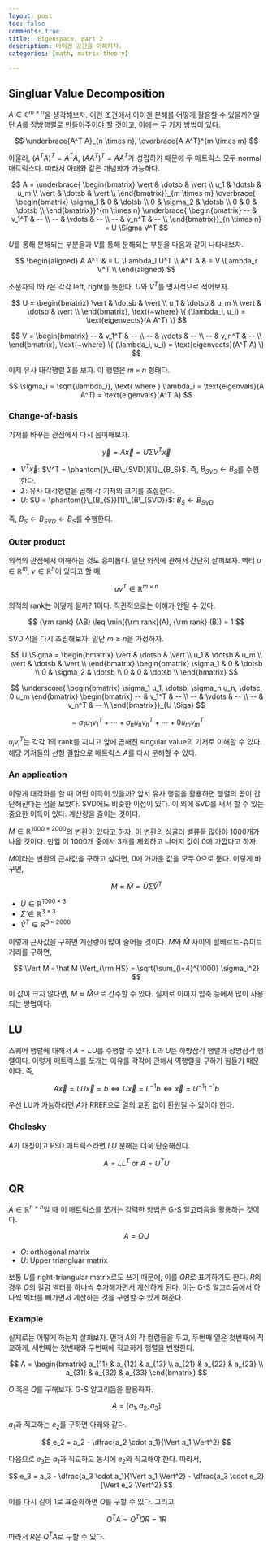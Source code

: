 ```yaml
---
layout: post
toc: false
comments: true
title:  Eigenspace, part 2
description: 아이겐 공간을 이해하자.  
categories: [math, matrix-theory]

---
```


## Singluar Value Decomposition

$A \in \mathbb C^{m \times n}$을 생각해보자. 이런 조건에서 아이겐 분해를 어떻게 활용할 수 있을까? 일단 $A$를 정방행렬로 만들어주어야 할 것이고, 이에는 두 가지 방법이 있다. 

$$
\underbrace{A^T A}_{n \times n}, \overbrace{A A^T}^{m \times m}
$$

아울러, $(A^T A)^T = A^T A$, $(AA^T)^T = A A^T$가 성립하기 때문에 두 매트릭스 모두 normal 매트릭스다. 따라서 아래와 같은 개념화가 가능하다. 

$$
A = 
\underbrace{
\begin{bmatrix}
\vert & \dotsb & \vert \\
u_1 & \dotsb & u_m \\
\vert & \dotsb & \vert \\
\end{bmatrix}}_{m \times m}
\overbrace{
\begin{bmatrix}
\sigma_1 & 0 & \dotsb \\
0 & \sigma_2 & \dotsb \\
0 & 0 & \dotsb \\
\end{bmatrix}}^{m \times n}
\underbrace{
\begin{bmatrix}
-- & v_1^T & -- \\
-- & \vdots & -- \\
-- & v_n^T & -- \\
\end{bmatrix}}_{n \times n} =
U \Sigma V^T
$$

$U$를 통해 분해되는 부분을과 $V$를 통해 분해되는 부분을 다음과 같이 나타내보자. 

$$
\begin{aligned}
A A^T & = U \Lambda_l U^T \\
A^T A & = V \Lambda_r V^T \\
\end{aligned}
$$

소문자의 $l$와 $r$은 각각 left, right를 뜻한다. $U$와 $V^T$를 명시적으로 적어보자. 


$$
U = 
\begin{bmatrix}
\vert & \dotsb & \vert \\
u_1 & \dotsb & u_m \\
\vert & \dotsb & \vert \\
\end{bmatrix}, \text{~where}
\{ (\lambda_i, u_i) = \text{eigenvects}(A A^T) \}
$$

$$
V = 
\begin{bmatrix}
-- & v_1^T & -- \\
-- & \vdots & -- \\
-- & v_n^T & -- \\
\end{bmatrix}, \text{~where}
\{ (\lambda_i, u_i) = \text{eigenvects}(A^T A) \}
$$

이제  유사 대각행렬 $\Sigma$를 보자. 이 행렬은 $m \times n$ 형태다. 

$$
\sigma_i = \sqrt{\lambda_i}, \text{ where } \lambda_i = \text{eigenvals}(A A^T) = \text{eigenvals}(A^T A) 
$$

### Change-of-basis 

기저를 바꾸는 관점에서 다시 음미해보자. 

$$
\vec y = A \vec x = U \Sigma V^T \vec x
$$

- $V^T \vec x$: $V^T = \phantom{}\_{B\_{SVD}}[1]\_{B_S}$. 즉, $B_{SVD} \leftarrow B_S$를 수행한다. 
- $\Sigma$: 유사 대각행렬을 곱해 각 기저의 크기를 조절한다. 
- $U$: $U = \phantom{}\_{B_{S}}[1]\_{B\_{SVD}}$: $B_{S} \leftarrow B_{SVD}$

즉, $B_S \leftarrow B_{SVD} \leftarrow B_S$를 수행한다. 

### Outer product 

외적의 관점에서 이해하는 것도 흥미롭다. 일단 외적에 관해서 간단히 살펴보자. 벡터 $u \in \mathbb R^m$, $v \in \mathbb R^n$이 있다고 할 때, 

$$
u v^T \in \mathbb R^{m \times n}
$$

외적의 rank는 어떻게 될까? 1이다. 직관적으로는 이해가 안될 수 있다. 

$$
{\rm rank} (AB) \leq \min({\rm rank}(A), {\rm rank} (B)) =  1
$$

SVD 식을 다시 조립해보자. 일단 $m \geq n$을 가정하자. 

$$
U \Sigma = 
\begin{bmatrix}
\vert & \dotsb & \vert \\
u_1 & \dotsb & u_m \\
\vert & \dotsb & \vert \\
\end{bmatrix}
\begin{bmatrix}
\sigma_1 & 0 & \dotsb \\
0 & \sigma_2 & \dotsb \\
0 & 0 & \dotsb \\
\end{bmatrix} 
$$

$$
\underscore{
\begin{bmatrix}
\sigma_1 u_1, \dotsb,  \sigma_n u_n, \dotsc,  0 u_m
\end{bmatrix}
\begin{bmatrix}
-- & v_1^T & -- \\
-- & \vdots & -- \\
-- & v_n^T & -- \\
\end{bmatrix}}_{U \Siga}
$$

$$
= \sigma_1 u_1 v_1^T + \dotsb + \sigma_n u_n v_n^T + \dotsb + 0 u_m v_m^T
$$

$u_i v_i^T$는 각각 1의 rank를 지니고 앞에 곱해진 singular value의 기저로 이해할 수 있다. 해당 기저들의 선형 결합으로 매트릭스 $A$를 다시 분해할 수 있다. 

### An application 

이렇게 대각화를 할 때 어떤 이득이 있을까? 앞서 유사 행렬을 활용하면 행렬의 곱이 간단해진다는 점을 보았다. SVD에도 비슷한 이점이 있다. 이 외에 SVD를 써서 할 수 있는 중요한 이득이 있다. 계산량을 줄이는 것이다. 

$M \in \mathbb R^{1000 \times 2000}$의 변환이 있다고 하자. 이 변환의 싱귤러 밸류들 많아야 1000개가 나올 것이다. 만일 이 1000개 중에서 3개를 제외하고 나머지 값이 0에 가깝다고 하자.

$M$이라는 변환의 근사값을 구하고 싶다면, 0에 가까운 값을 모두 0으로 둔다. 이렇게 바꾸면, 

$$
M \approx \hat M = \hat U \hat \Sigma \hat V^T
$$ 

- $\hat U \in \mathbb R^{1000 \times 3}$ 
- $\hat \Sigma \in \mathbb R^{3 \times 3}$
- $\hat V^T \in \mathbb R^{3 \times 2000}$

이렇게 근사값을 구하면 계산량이 많이 줄어들 것이다. $M$와 $\hat M$ 사이의 힐베르트-슈미트 거리를 구하면, 

$$
\Vert M - \hat M \Vert_{\rm HS} = \sqrt{\sum_{i=4}^{1000} \sigma_i^2}
$$

이 값이 크지 않다면, $M \approx \hat M$으로 간주할 수 있다. 실제로 이미지 압축 등에서 많이 사용되는 방법이다. 

## LU 

스퀘어 행렬에 대해서 $A = LU$를 수행할 수 있다. $L$과 $U$는 하방삼각 행렬과 상방삼각 행렬이다. 이렇게 매트릭스를 쪼개는 이유를 각각에 관해서 역행렬을 구하기 힘들기 때문이다. 즉, 

$$
A \vec x = LU \vec x = b \Leftrightarrow U \vec x = L^{-1}b \Leftrightarrow \vec x = U^{-1}L^{-1}b
$$

우선 LU가 가능하라면 $A$가 RREF으로 열의 교환 없이 환원될 수 있어야 한다. 

### Cholesky

$A$가 대칭이고 PSD 매트릭스라면 $LU$ 분해는 더욱 단순해진다. 

$$
A = L L^T \text{ or } A = U^T U 
$$
 
## QR 

$A \in \mathbb R^{n \times n}$일 때 이 매트릭스를 쪼개는 강력한 방법은 G-S 알고리듬을 활용하는 것이다. 

$$
A = O U 
$$

- $O$: orthogonal matrix 
- $U$: Upper triangluar matrix 

보통 $U$를 right-triangular matrix로도 쓰기 때문에, 이를 $QR$로 표기하기도 한다. $R$의 경우 $O$의 컬럼 벡터를 하나씩 추가해가면서 계산하게 된다. 이는 G-S 알고리듬에서 하나씩 벡터를 빼가면서 계산하는 것을 구현할 수 있게 해준다. 

### Example 

실제로는 어떻게 하는지 살펴보자. 먼저 $A$의 각 컬럼들을 두고, 두번째 열은 첫번째에 직교하게, 세번째는 첫번째와 두번째에 직교하게 행렬을 변형한다. 

$$
A = 
\begin{bmatrix}
a_{11} & a_{12} & a_{13} \\
a_{21} & a_{22} & a_{23} \\
a_{31} & a_{32} & a_{33} 
\end{bmatrix}
$$

$O$ 혹은 $Q$를 구해보자. G-S 알고리듬을 활용하자. 

$$
A = [a_1, a_2, a_3]
$$

$a_1$과 직교하는 $e_2$를 구하면 아래와 같다. 

$$
e_2 = a_2 - \dfrac{a_2 \cdot a_1}{\Vert a_1 \Vert^2}
$$

다음으로 $e_3$는 $a_1$과 직교하고 동시에 $e_2$와 직교해야 한다. 따라서, 

$$
e_3 = a_3 - \dfrac{a_3 \cdot a_1}{\Vert a_1 \Vert^2} - \dfrac{a_3 \cdot e_2}{\Vert e_2 \Vert^2}
$$ 

이를 다시 길이 1로 표준화하면 $Q$를 구할 수 있다. 그리고 

$$
Q^T A = Q^T Q R = 1 R
$$

따라서 $R$은 $Q^T A$로 구할 수 있다. 
<!--stackedit_data:
eyJoaXN0b3J5IjpbLTE2NDI0OTA4NDcsOTIzMzYwNDU0LC05MT
g4NTE2NzgsLTk0MzExMTUwNSwxMzUyMDYwMjIsMTQ1MjU1Njgx
MCwxMDYxNjAxMTM3LC0yMTI3MDQ0ODI5LC0xNjIxNjQ4MzY5LD
U5MjgwMjAwMiwtMjAyMzM4ODc1MCwwXX0=
-->
